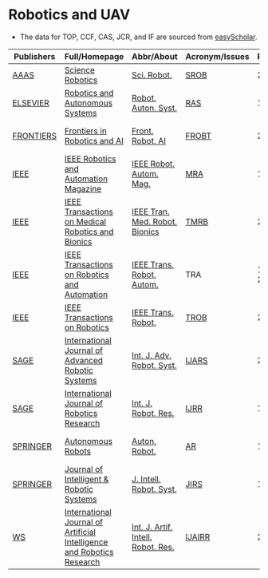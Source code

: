 # Robotics and UAV

- The data for TOP, CCF, CAS, JCR, and IF are sourced from [easyScholar](https://www.easyscholar.cc/).

|Publishers|Full/Homepage|Abbr/About|Acronym/Issues|Period/DBLP|Top/Early|CCF|CAS|JCR|IF|Keywords/Google|
|-         |-            |-         |-             |-          |-        |-  |-  |-  |- |-              |
|[AAAS](https://www.science.org/)|[Science Robotics](https://www.science.org/journal/scirobotics)|[Sci. Robot.](https://www.science.org/content/page/science-robotics-mission-and-scope)|[SROB](https://www.science.org/loi/scirobotics)|2016 -|True||1|Q1|32.9|[Robotics and UAV](https://www.google.com/search?q=Robotics+and+UAV)|
|[ELSEVIER](https://www.sciencedirect.com/)|[Robotics and Autonomous Systems](https://www.sciencedirect.com/journal/robotics-and-autonomous-systems)|[Robot. Auton. Syst.](https://www.sciencedirect.com/journal/robotics-and-autonomous-systems/about/aims-and-scope)|[RAS](https://www.sciencedirect.com/journal/robotics-and-autonomous-systems/issues)|1988 -|False||2|Q1|5.1|[Robotics](https://www.google.com/search?q=Robotics)|
|[FRONTIERS](https://www.frontiersin.org/)|[Frontiers in Robotics and AI](https://www.frontiersin.org/journals/robotics-and-ai)|[Front. Robot. AI](https://www.frontiersin.org/journals/robotics-and-ai/about)|[FROBT](https://www.frontiersin.org/journals/robotics-and-ai/volumes)|2014 -|False||4||4.0|[Ambient Intelligence](https://www.google.com/search?q=Ambient+Intelligence); [Robotics and UAV](https://www.google.com/search?q=Robotics+and+UAV)|
|[IEEE](https://ieeexplore.ieee.org/)|[IEEE Robotics and Automation Magazine](https://ieeexplore.ieee.org/xpl/RecentIssue.jsp?punumber=100)|[IEEE Robot. Autom. Mag.](https://ieeexplore.ieee.org/xpl/aboutJournal.jsp?punumber=100)|[MRA](https://ieeexplore.ieee.org/xpl/issues?punumber=100&isnumber=10931179)|1994 -|[False](https://ieeexplore.ieee.org/xpl/tocresult.jsp?isnumber=4600619)||3|Q1|7.3|[Robotics and UAV](https://www.google.com/search?q=Robotics+and+UAV)|
|[IEEE](https://ieeexplore.ieee.org/)|[IEEE Transactions on Medical Robotics and Bionics](https://ieeexplore.ieee.org/xpl/RecentIssue.jsp?punumber=8253409)|[IEEE Tran. Med. Robot. Bionics](https://ieeexplore.ieee.org/xpl/aboutJournal.jsp?punumber=8253409)|[TMRB](https://ieeexplore.ieee.org/xpl/issues?punumber=8253409&isnumber=10908098)|2019 -|[False](https://ieeexplore.ieee.org/xpl/tocresult.jsp?isnumber=8627956)||3||4.2|[Medical Robotics](https://www.google.com/search?q=Medical+Robotics)|
|[IEEE](https://ieeexplore.ieee.org/)|[IEEE Transactions on Robotics and Automation](https://ieeexplore.ieee.org/xpl/RecentIssue.jsp?punumber=70)|[IEEE Trans. Robot. Autom.](https://ieeexplore.ieee.org/xpl/aboutJournal.jsp?punumber=70)|TRA|1989 - 2004|False|||||[Robotics and UAV](https://www.google.com/search?q=Robotics+and+UAV)|
|[IEEE](https://ieeexplore.ieee.org/)|[IEEE Transactions on Robotics](https://ieeexplore.ieee.org/xpl/RecentIssue.jsp?punumber=8860)|[IEEE Trans. Robot.](https://ieeexplore.ieee.org/xpl/aboutJournal.jsp?punumber=8860)|[TROB](https://ieeexplore.ieee.org/xpl/issues?punumber=8860&isnumber=10214173)|2004 -|[True](https://ieeexplore.ieee.org/xpl/tocresult.jsp?isnumber=4359257)|B|1|Q1|11.5|[Robotics and UAV](https://www.google.com/search?q=Robotics+and+UAV)|
|[SAGE](https://www.sagepub.com/)|[International Journal of Advanced Robotic Systems](https://journals.sagepub.com/home/arxa)|[Int. J. Adv. Robot. Syst.](https://journals.sagepub.com/overview-metric/ARX?)|[IJARS](https://journals.sagepub.com/loi/arxa)|2004 -|False||4|Q3|2.6|[Robotics and UAV](https://www.google.com/search?q=Robotics+and+UAV)|
|[SAGE](https://www.sagepub.com/)|[International Journal of Robotics Research](https://journals.sagepub.com/home/ijr)|[Int. J. Robot. Res.](https://journals.sagepub.com/overview-metric/IJR?)|[IJRR](https://journals.sagepub.com/loi/ijr)|1982 -|False||2|Q2|9.3|[Robotics and UAV](https://www.google.com/search?q=Robotics+and+UAV)|
|[SPRINGER](https://www.springer.com/)|[Autonomous Robots](https://www.springer.com/journal/10514)|[Auton. Robot.](https://www.springer.com/journal/10514/aims-and-scope)|[AR](https://link.springer.com/journal/10514/volumes-and-issues)|1994 -|False||3|Q2|3.9|[Control and Automation](https://www.google.com/search?q=Control+and+Automation); [Robotics and UAV](https://www.google.com/search?q=Robotics+and+UAV)|
|[SPRINGER](https://www.springer.com/)|[Journal of Intelligent & Robotic Systems](https://www.springer.com/journal/10846)|[J. Intell. Robot. Syst.](https://www.springer.com/journal/10846/aims-and-scope)|[JIRS](https://link.springer.com/journal/10846/volumes-and-issues)|1988 -|False||4|Q3|3.2|[Robotic Systems](https://www.google.com/search?q=Robotic+Systems)|
|[WS](https://worldscientific.com/)|[International Journal of Artificial Intelligence and Robotics Research](https://worldscientific.com/worldscinet/ijairr)|[Int. J. Artif. Intell. Robot. Res.](https://worldscientific.com/page/ijairr/aims-scope)|[IJAIRR](https://worldscientific.com/loi/ijairr)|2024 -|False|||||[Artificial Intelligence](https://www.google.com/search?q=Artificial+Intelligence); [Robotics and UAV](https://www.google.com/search?q=Robotics+and+UAV)|

